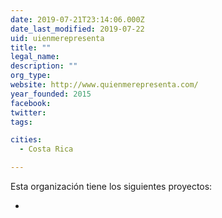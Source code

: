```yaml
---
date: 2019-07-21T23:14:06.000Z
date_last_modified: 2019-07-22
uid: uienmerepresenta
title: ""
legal_name: 
description: ""
org_type: 
website: http://www.quienmerepresenta.com/
year_founded: 2015
facebook: 
twitter: 
tags:

cities: 
  - Costa Rica

---
```


Esta organización tiene los siguientes proyectos:

- [](/i/uienmerepresenta.html)
